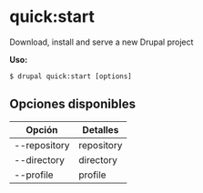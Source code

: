 # quick:start
Download, install and serve a new Drupal project

**Uso:**
```
$ drupal quick:start [options]
```

## Opciones disponibles
Opción | Detalles
-------|-------------
--repository | repository
--directory | directory
--profile | profile
